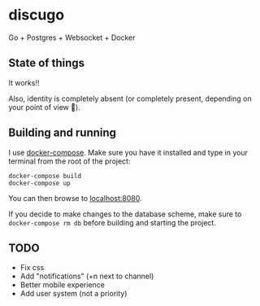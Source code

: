 # discugo
Go + Postgres + Websocket + Docker

## State of things
It works!!

Also, identity is completely absent (or completely present, depending on your point of view :japanese_ogre:).

## Building and running
I use [docker-compose](https://www.docker.com/products/docker-compose). Make sure you have it installed and type in your
terminal from the root of the project:
```
docker-compose build
docker-compose up
```
You can then browse to [localhost:8080](http://localhost:8080/).

If you decide to make changes to the database scheme, make sure to `docker-compose rm db` before building and starting the project.

## TODO
 - Fix css
 - Add "notifications" (+n next to channel)
 - Better mobile experience
 - Add user system (not a priority)
